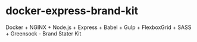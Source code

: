 # docker-express-brand-kit
Docker + NGINX + Node.js + Express + Babel + Gulp + FlexboxGrid + SASS + Greensock - Brand Stater Kit
